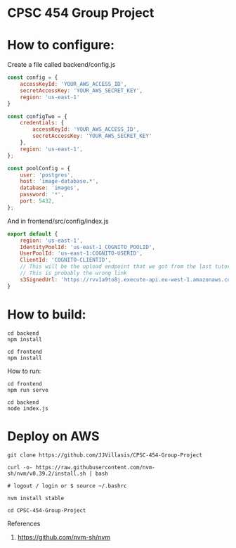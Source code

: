 # CPSC 454 Group Project

# How to configure:

Create a file called backend/config.js
```javascript
const config = {
    accessKeyId: 'YOUR_AWS_ACCESS_ID',
    secretAccessKey: 'YOUR_AWS_SECRET_KEY',
    region: 'us-east-1'
}

const configTwo = {
    credentials: {
        accessKeyId: 'YOUR_AWS_ACCESS_ID',
        secretAccessKey: 'YOUR_AWS_SECRET_KEY'
    },
    region: 'us-east-1',
};

const poolConfig = {
    user: 'postgres',
    host: 'image-database.*',
    database: 'images',
    password: '*',
    port: 5432,
};
```
And in frontend/src/config/index.js
```javascript
export default {
    region: 'us-east-1',
    IdentityPoolId: 'us-east-1_COGNITO_POOLID',
    UserPoolId: 'us-east-1:COGNITO-USERID',
    ClientId: 'COGNITO-CLIENTID',
    // This will be the upload endpoint that we got from the last tutorial
    // This is probably the wrong link
    s3SignedUrl: 'https://rvv1a9to8j.execute-api.eu-west-1.amazonaws.com/dev/upload-node'
}
```

# How to build:

```
cd backend
npm install
```

```
cd frontend
npm install
```

How to run:
```
cd frontend
npm run serve
```

```
cd backend
node index.js
```

# Deploy on AWS

```
git clone https://github.com/JJVillasis/CPSC-454-Group-Project

curl -o- https://raw.githubusercontent.com/nvm-sh/nvm/v0.39.2/install.sh | bash

# logout / login or $ source ~/.bashrc

nvm install stable

cd CPSC-454-Group-Project
```

References
1. https://github.com/nvm-sh/nvm